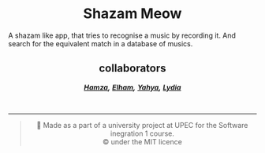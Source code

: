 <h1 align="center">Shazam Meow</h1>
A shazam like app, that tries to recognise a music by recording it. And search for the equivalent match in a database of musics.


 <h2 align="center"> collaborators </h2> 

<center>

***[Hamza](),*** ***[Elham](),***  ***[Yahya](),*** ***[Lydia]()***


<br>  

--- 
> :memo: Made as a part of a university project at UPEC for the Software inegration 1 course.   
> :copyright: under the MIT licence

</center>